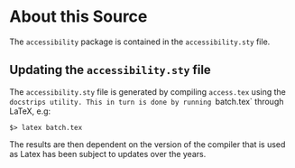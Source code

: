 # About this Source
The `accessibility` package is contained in the `accessibility.sty` file.

## Updating the `accessibility.sty` file
The `accessibility.sty` file is generated by compiling `access.tex` using the `docstrips utility. This in turn is done by running `batch.tex` through LaTeX, e.g:

```
$> latex batch.tex
```

The results are then dependent on the version of the compiler that is used as Latex has been subject to updates over the years.
